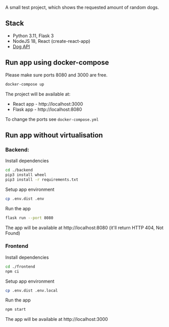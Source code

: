 A small test project, which shows the requested amount of random dogs.

## Stack

- Python 3.11, Flask 3
- NodeJS 18, React (create-react-app)
- [Dog API](https://dpg.ceo)

## Run app using docker-compose

Please make sure ports 8080 and 3000 are free.

```bash
docker-compose up
```

The project will be available at:
- React app - http://localhost:3000 
- Flask app - http://localhost:8080  
 
To change the ports see `docker-compose.yml`


## Run app without virtualisation
### Backend: 
Install dependencies

```bash
cd ./backend
pip3 install wheel
pip3 install -r requirements.txt
```

Setup app environment
```bash
cp .env.dist .env
```

Run the app
```bash
flask run --port 8080
```

The app will be available at http://localhost:8080 
(it'll return HTTP 404, Not Found)

### Frontend
Install dependencies
```bash
cd ./frontend
npm ci
```

Setup app environment
```bash
cp .env.dist .env.local
```

Run the app
```bash
npm start
```

The app will be available at http://localhost:3000
